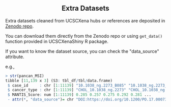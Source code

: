 <center> <h2> Extra Datasets </h2> </center>

Extra datasets cleaned from UCSCXena hubs or references are deposited in [Zenodo repo](https://zenodo.org/record/10253562).

You can download them directly from the Zenodo repo or using `get_data()` function provided in UCSCXenaShiny R package.

If you want to know the dataset source, you can check the "data_source" attribute.

e.g.,

```r
> str(pancan_MSI)
tibble [11,139 x 3] (S3: tbl_df/tbl/data.frame)
 $ case_id     : chr [1:11139] "10.1038_ng.2273_B085" "10.1038_ng.2273_B099" "10.1038_ng.2273_R104" "10.1038_ng.2273_T26" ...
 $ cancer_type : chr [1:11139] "CHOL_10.1038_ng.2273" "CHOL_10.1038_ng.2273" "CHOL_10.1038_ng.2273" "CHOL_10.1038_ng.2273" ...
 $ MANTIS_Score: num [1:11139] 0.285 0.257 0.275 0.292 0.281 ...
 - attr(*, "data_source")= chr "DOI:https://doi.org/10.1200/PO.17.00073"
```

